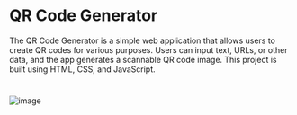 # QR Code Generator
The QR Code Generator is a simple web application that allows users to create QR codes for various purposes. Users can input text, URLs, or other data, and the app generates a scannable QR code image. This project is built using HTML, CSS, and JavaScript.
<h1> </h1>

![image](https://github.com/aditisingh02/QR_generator_2/assets/140513260/5e794f4e-edfd-4281-9c02-3475317e84ca)

